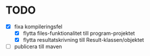 # TODO

- [x] fixa kompileringsfel
  - [x] flytta files-funktionalitet till program-projektet
  - [x] flytta resultatskrivning till Result-klassen/objektet
- [ ] publicera till maven
